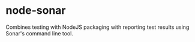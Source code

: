 # node-sonar
Combines testing with NodeJS packaging with reporting test results using Sonar's command line tool.
